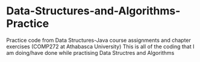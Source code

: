 # Data-Structures-and-Algorithms-Practice
Practice code from Data Structures-Java course assignments and chapter exercises (COMP272 at Athabasca University) This is all of the coding that I am doing/have done while practising Data Structres and Algorithms

